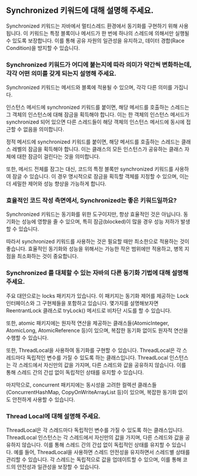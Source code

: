 ## Synchronized 키워드에 대해 설명해 주세요.

Synchronized 키워드는 자바에서 멀티스레드 환경에서 동기화를 구현하기 위해 사용됩니다. 이 키워드는 특정 블록이나 메서드가 한 번에 하나의 스레드에 의해서만 실행될 수 있도록 보장합니다. 이를 통해 공유 자원의 일관성을 유지하고, 데이터 경합(Race Condition)을 방지할 수 있습니다.

### Synchronized 키워드가 어디에 붙는지에 따라 의미가 약간씩 변화하는데, 각각 어떤 의미를 갖게 되는지 설명해 주세요.

Synchronized 키워드는 메서드와 블록에 적용될 수 있으며, 각각 다른 의미를 가집니다. 

인스턴스 메서드에 synchronized 키워드를 붙이면, 해당 메서드를 호출하는 스레드는 그 객체의 인스턴스에 대해 잠금을 획득해야 합니다. 이는 한 객체의 인스턴스 메서드가 synchronized 되어 있으면 다른 스레드들이 해당 객체의 인스턴스 메서드에 동시에 접근할 수 없음을 의미합니다.

정적 메서드에 synchronized 키워드를 붙이면, 해당 메서드를 호출하는 스레드는 클래스 레벨의 잠금을 획득해야 합니다. 이는 클래스의 모든 인스턴스가 공유하는 클래스 자체에 대한 잠금이 걸린다는 것을 의미합니다. 

또한, 메서드 전체를 잠그는 대신, 코드의 특정 블록만 synchronized 키워드를 사용하여 잠글 수 있습니다. 이 경우 명시적으로 잠금을 획득할 객체를 지정할 수 있으며, 이는 더 세밀한 제어와 성능 향상을 가능하게 합니다.

### 효율적인 코드 작성 측면에서, Synchronized는 좋은 키워드일까요?

Synchronized 키워드는 동기화를 위한 도구이지만, 항상 효율적인 것은 아닙니다. 동기화는 성능에 영향을 줄 수 있으며, 특히 잠금(blocked)이 많을 경우 성능 저하가 발생할 수 있습니다. 

따라서 synchronized 키워드를 사용하는 것은 필요할 때만 최소한으로 적용하는 것이 좋습니다. 효율적인 동기화와 성능을 위해서는 가능한 작은 범위에만 적용하고, 병목 지점을 최소화하는 것이 중요합니다.

### Synchronized 를 대체할 수 있는 자바의 다른 동기화 기법에 대해 설명해 주세요.
 
주요 대안으로는 locks 패키지가 있습니다. 이 패키지는 동기화 제어를 제공하는 Lock 인터페이스와 그 구현체들을 포함하고 있습니다. 몇가지를 설명해보자면 ReentrantLock 클래스로 tryLock() 메서드로 비차단 시도를 할 수 있습니다. 

또한, atomic 패키지에는 원자적 연산을 제공하는 클래스들(AtomicInteger, AtomicLong, AtomicReference 등)이 있으며, 복잡한 동기화 없이도 원자적 연산을 수행할 수 있습니다. 

또한, ThreadLocal을 사용하여 동기화를 구현할 수 있습니다. ThreadLocal은 각 스레드마다 독립적인 변수를 가질 수 있도록 하는 클래스입니다. ThreadLocal 인스턴스는 각 스레드에서 자신만의 값을 가지며, 다른 스레드와 값을 공유하지 않습니다. 이를 통해 스레드 간의 간섭 없이 독립적인 상태를 유지할 수 있습니다.

마지막으로, concurrent 패키지에는 동시성을 고려한 컬렉션 클래스들(ConcurrentHashMap, CopyOnWriteArrayList 등)이 있으며, 복잡한 동기화 없이도 안전하게 사용할 수 있습니다.

### Thread Local에 대해 설명해 주세요.

ThreadLocal은 각 스레드마다 독립적인 변수를 가질 수 있도록 하는 클래스입니다. ThreadLocal 인스턴스는 각 스레드에서 자신만의 값을 가지며, 다른 스레드와 값을 공유하지 않습니다. 이를 통해 스레드 간의 간섭 없이 독립적인 상태를 유지할 수 있습니다. 예를 들어, ThreadLocal을 사용하면 스레드 안전성을 유지하면서 스레드별 상태를 관리할 수 있습니다. 각 스레드는 독립적으로 값을 업데이트할 수 있으며, 이를 통해 코드의 안전성과 일관성을 보장할 수 있습니다.
